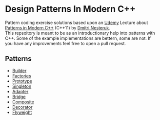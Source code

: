 # Design Patterns In Modern C++
Pattern coding exercise solutions based upon an [Udemy](https://www.udemy.com) Lecture about [Patterns in Modern C++](https://www.udemy.com/patterns-cplusplus/) (C++11) by [Dmitri Nesteruk](https://www.udemy.com/user/dmitrinesteruk/).\
This repsoitory is meant to be as an introductionary help into patterns with C++. Some of the example implementations are bettern, some are not. If you have any improvements feel free to open a pull request.

## Patterns
- [Builder](https://github.com/Ben1980/DesignPatternsInModernCPP/blob/master/builder.h)
- [Factories](https://github.com/Ben1980/DesignPatternsInModernCPP/blob/master/factory.h)
- [Prototype](https://github.com/Ben1980/DesignPatternsInModernCPP/blob/master/prototype.h)
- [Singleton](https://github.com/Ben1980/DesignPatternsInModernCPP/blob/master/singleton.h)
- [Adapter](https://github.com/Ben1980/DesignPatternsInModernCPP/blob/master/adapter.h)
- [Bridge](https://github.com/Ben1980/DesignPatternsInModernCPP/blob/master/bridge.h)
- [Composite](https://github.com/Ben1980/DesignPatternsInModernCPP/blob/master/composition.h)
- [Decorator](https://github.com/Ben1980/DesignPatternsInModernCPP/blob/master/decorator.h)
- [Flyweight](https://github.com/Ben1980/DesignPatternsInModernCPP/blob/master/flyweight.h)
